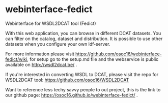 # webinterface-fedict
Webinterface for WSDL2DCAT tool (Fedict) 


With this web application, you can browse in different DCAT datasets. You can filter on the catalog, dataset and distribution. It is possible to use other datasets when you configure your own ldf-server.

For more information please visit https://github.com/osoc16/webinterface-fedict/wiki, for setup go to the setup.md file and the webservice is public available on http://wsdl2dcat.be/ .

If you're interested in converting WSDL to DCAT, please visit the repo for WSDL2DCAT tool: https://github.com/osoc16/WSDL2DCAT

Want to reference less techy savvy people to out project, this is the link to our github page: https://osoc16.github.io/webinterface-fedict/ .
